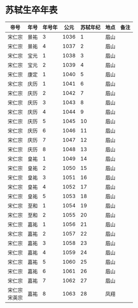 # 苏轼生卒年表

帝号|年号|年号年|公元|苏轼年纪|地点|备注
---|---|---|---|---|---|---
宋仁宗|景祐|3|1036|1|眉山| 
宋仁宗|景祐|4|1037|2|眉山|
宋仁宗|宝元|1|1038|3|眉山|
宋仁宗|宝元|2|1039|4|眉山|
宋仁宗|康定|1|1040|5|眉山|
宋仁宗|庆历|1|1041|6|眉山|
宋仁宗|庆历|2|1042|7|眉山|
宋仁宗|庆历|3|1043|8|眉山|
宋仁宗|庆历|4|1044|9|眉山|
宋仁宗|庆历|5|1045|10|眉山|
宋仁宗|庆历|6|1046|11|眉山|
宋仁宗|庆历|7|1047|12|眉山|
宋仁宗|庆历|8|1048|13|眉山|
宋仁宗|皇祐|1|1049|14|眉山|
宋仁宗|皇祐|2|1050|15|眉山|
宋仁宗|皇祐|3|1051|16|眉山|
宋仁宗|皇祐|4|1052|17|眉山|
宋仁宗|皇祐|5|1053|18|眉山|
宋仁宗|至和|1|1054|19|眉山|
宋仁宗|至和|2|1055|20|眉山|
宋仁宗|嘉祐|1|1056|21|眉山|
宋仁宗|嘉祐|2|1057|22|眉山|
宋仁宗|嘉祐|3|1058|23|眉山|
宋仁宗|嘉祐|4|1059|24|眉山|
宋仁宗|嘉祐|5|1060|25|眉山|
宋仁宗|嘉祐|6|1061|26|眉山|
宋仁宗|嘉祐|7|1062|27|眉山|
宋仁宗<br>宋英宗|嘉祐|8|1063|28|凤翔|

